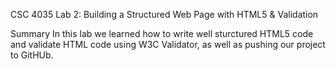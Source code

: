 CSC 4035 Lab 2: Building a Structured Web Page with HTML5 & Validation

Summary
In this lab we learned how to write well sturctured HTML5 code and validate HTML code using W3C Validator, as well as pushing our project to GitHUb. 